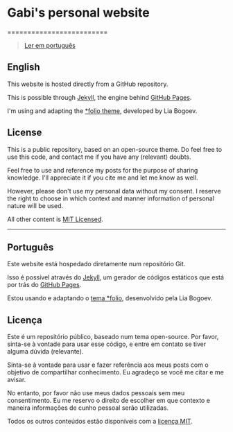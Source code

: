 # Gabi's personal website
=========================

> [Ler em português](#Português)

## English

This website is hosted directly from a GitHub repository.

This is possible through [Jekyll](https://github.com/jekyll/jekyll), the engine behind [GitHub Pages](http://pages.github.com/).

I'm using and adapting the [*folio theme](https://github.com/bogoli/-folio), developed by Lia Bogoev.


## License
This is a public repository, based on an open-source theme. Do feel free to use this code, and contact me if you have any (relevant) doubts.

Feel free to use and reference my posts for the purpose of sharing knowledge. I'll appreciate it if you cite me and let me know as well.

However, please don't use my personal data without my consent. I reserve the right to choose in which context and manner information of personal nature will be used.

All other content is [MIT Licensed](http://opensource.org/licenses/MIT).

---

## Português

Este website está hospedado diretamente num repositório Git.

Isso é possível através do [Jekyll](https://github.com/jekyll/jekyll), um gerador de códigos estáticos que está por trás do [GitHub Pages](http://pages.github.com/).

Estou usando e adaptando o [tema *folio](https://github.com/bogoli/-folio), desenvolvido pela Lia Bogoev.


## Licença

Este é um repositório público, baseado num tema open-source. Por favor, sinta-se à vontade para usar esse código, e entre em contato se tiver alguma dúvida (relevante).

Sinta-se à vontade para usar e fazer referência aos meus posts com o objetivo de compartilhar conhecimento. Eu agradeço se você me citar e me avisar.

No entanto, por favor não use meus dados pessoais sem meu consentimento. Eu me reservo o direito de escolher em que contexto e maneira informações de cunho pessoal serão utilizadas.

Todos os outros conteúdos estão disponíveis com a [licença MIT](http://opensource.org/licenses/MIT).